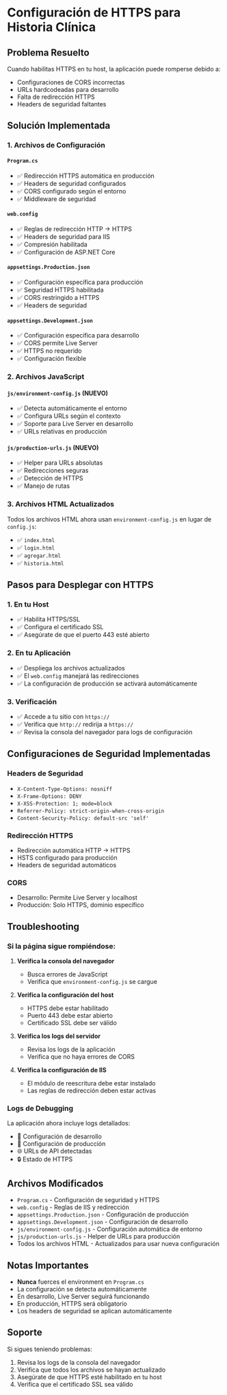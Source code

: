 # Configuración de HTTPS para Historia Clínica

## Problema Resuelto

Cuando habilitas HTTPS en tu host, la aplicación puede romperse debido a:
- Configuraciones de CORS incorrectas
- URLs hardcodeadas para desarrollo
- Falta de redirección HTTPS
- Headers de seguridad faltantes

## Solución Implementada

### 1. Archivos de Configuración

#### `Program.cs`
- ✅ Redirección HTTPS automática en producción
- ✅ Headers de seguridad configurados
- ✅ CORS configurado según el entorno
- ✅ Middleware de seguridad

#### `web.config`
- ✅ Reglas de redirección HTTP → HTTPS
- ✅ Headers de seguridad para IIS
- ✅ Compresión habilitada
- ✅ Configuración de ASP.NET Core

#### `appsettings.Production.json`
- ✅ Configuración específica para producción
- ✅ Seguridad HTTPS habilitada
- ✅ CORS restringido a HTTPS
- ✅ Headers de seguridad

#### `appsettings.Development.json`
- ✅ Configuración específica para desarrollo
- ✅ CORS permite Live Server
- ✅ HTTPS no requerido
- ✅ Configuración flexible

### 2. Archivos JavaScript

#### `js/environment-config.js` (NUEVO)
- ✅ Detecta automáticamente el entorno
- ✅ Configura URLs según el contexto
- ✅ Soporte para Live Server en desarrollo
- ✅ URLs relativas en producción

#### `js/production-urls.js` (NUEVO)
- ✅ Helper para URLs absolutas
- ✅ Redirecciones seguras
- ✅ Detección de HTTPS
- ✅ Manejo de rutas

### 3. Archivos HTML Actualizados

Todos los archivos HTML ahora usan `environment-config.js` en lugar de `config.js`:
- ✅ `index.html`
- ✅ `login.html`
- ✅ `agregar.html`
- ✅ `historia.html`

## Pasos para Desplegar con HTTPS

### 1. En tu Host
- ✅ Habilita HTTPS/SSL
- ✅ Configura el certificado SSL
- ✅ Asegúrate de que el puerto 443 esté abierto

### 2. En tu Aplicación
- ✅ Despliega los archivos actualizados
- ✅ El `web.config` manejará las redirecciones
- ✅ La configuración de producción se activará automáticamente

### 3. Verificación
- ✅ Accede a tu sitio con `https://`
- ✅ Verifica que `http://` redirija a `https://`
- ✅ Revisa la consola del navegador para logs de configuración

## Configuraciones de Seguridad Implementadas

### Headers de Seguridad
- `X-Content-Type-Options: nosniff`
- `X-Frame-Options: DENY`
- `X-XSS-Protection: 1; mode=block`
- `Referrer-Policy: strict-origin-when-cross-origin`
- `Content-Security-Policy: default-src 'self'`

### Redirección HTTPS
- Redirección automática HTTP → HTTPS
- HSTS configurado para producción
- Headers de seguridad automáticos

### CORS
- Desarrollo: Permite Live Server y localhost
- Producción: Solo HTTPS, dominio específico

## Troubleshooting

### Si la página sigue rompiéndose:

1. **Verifica la consola del navegador**
   - Busca errores de JavaScript
   - Verifica que `environment-config.js` se cargue

2. **Verifica la configuración del host**
   - HTTPS debe estar habilitado
   - Puerto 443 debe estar abierto
   - Certificado SSL debe ser válido

3. **Verifica los logs del servidor**
   - Revisa los logs de la aplicación
   - Verifica que no haya errores de CORS

4. **Verifica la configuración de IIS**
   - El módulo de reescritura debe estar instalado
   - Las reglas de redirección deben estar activas

### Logs de Debugging

La aplicación ahora incluye logs detallados:
- 🔧 Configuración de desarrollo
- 🚀 Configuración de producción
- 🌐 URLs de API detectadas
- 🔒 Estado de HTTPS

## Archivos Modificados

- `Program.cs` - Configuración de seguridad y HTTPS
- `web.config` - Reglas de IIS y redirección
- `appsettings.Production.json` - Configuración de producción
- `appsettings.Development.json` - Configuración de desarrollo
- `js/environment-config.js` - Configuración automática de entorno
- `js/production-urls.js` - Helper de URLs para producción
- Todos los archivos HTML - Actualizados para usar nueva configuración

## Notas Importantes

- **Nunca** fuerces el environment en `Program.cs`
- La configuración se detecta automáticamente
- En desarrollo, Live Server seguirá funcionando
- En producción, HTTPS será obligatorio
- Los headers de seguridad se aplican automáticamente

## Soporte

Si sigues teniendo problemas:
1. Revisa los logs de la consola del navegador
2. Verifica que todos los archivos se hayan actualizado
3. Asegúrate de que HTTPS esté habilitado en tu host
4. Verifica que el certificado SSL sea válido































